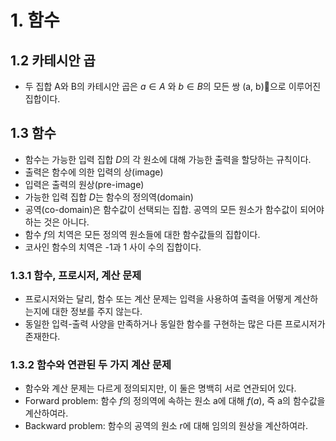 # 1. 함수

## 1.2 카테시안 곱

- 두 집합 A와 B의 카테시안 곱은 $a \in A$ 와 $b \in B$의 모든 쌍 (a, b)으로 이루어진 집합이다.

## 1.3 함수

- 함수는 가능한 입력 집합 $D$의 각 원소에 대해 가능한 출력을 할당하는 규칙이다.
- 출력은 함수에 의한 입력의 상(image)
- 입력은 출력의 원상(pre-image)
- 가능한 입력 집합 $D$는 함수의 정의역(domain)
- 공역(co-domain)은 함수값이 선택되는 집합. 공역의 모든 원소가 함수값이 되어야 하는 것은 아니다.
- 함수 $f$의 치역은 모든 정의역 원소들에 대한 함수값들의 집합이다.
- 코사인 함수의 치역은 -1과 1 사이 수의 집합이다.

### 1.3.1 함수, 프로시저, 계산 문제

- 프로시저와는 달리, 함수 또는 계산 문제는 입력을 사용하여 출력을 어떻게 계산하는지에 대한 정보를 주지 않는다.
- 동일한 입력-출력 사양을 만족하거나 동일한 함수를 구현하는 많은 다른 프로시저가 존재한다.

### 1.3.2 함수와 연관된 두 가지 계산 문제

- 함수와 계산 문제는 다르게 정의되지만, 이 둘은 명백히 서로 연관되어 있다.
- Forward problem: 함수 $f$의 정의역에 속하는 원소 a에 대해 $f(a)$, 즉 a의 함수값을 계산하여라.
- Backward problem: 함수의 공역의 원소 r에 대해 임의의 원상을 계산하여라.
